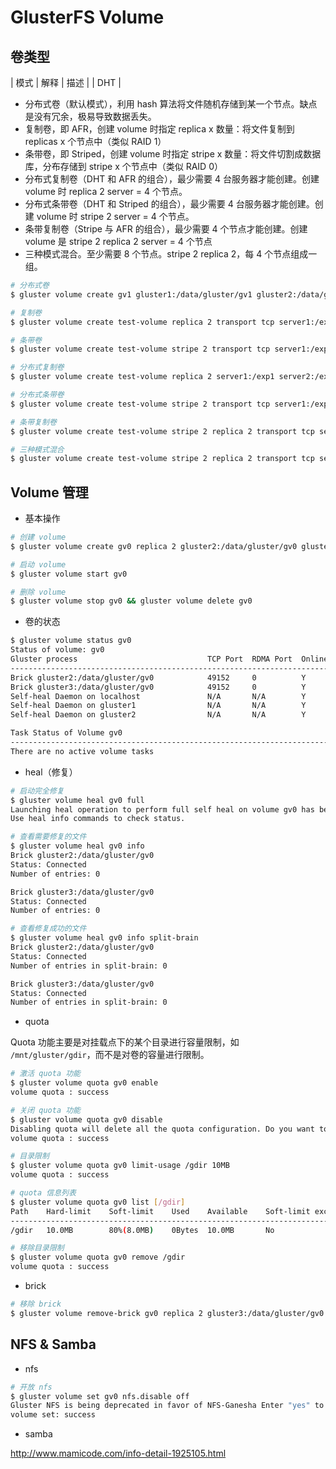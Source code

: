 # GlusterFS Volume

## 卷类型

| 模式 | 解释 | 描述 |
| DHT |

* 分布式卷（默认模式），利用 hash 算法将文件随机存储到某一个节点。缺点是没有冗余，极易导致数据丢失。
* 复制卷，即 AFR，创建 volume 时指定 replica x 数量：将文件复制到 replicas x 个节点中（类似 RAID 1）
* 条带卷，即 Striped，创建 volume 时指定 stripe x 数量：将文件切割成数据库，分布存储到 stripe x 个节点中（类似 RAID 0）
* 分布式复制卷（DHT 和 AFR 的组合），最少需要 4 台服务器才能创建。创建 volume 时 replica 2 server = 4 个节点。
* 分布式条带卷（DHT 和 Striped 的组合），最少需要 4 台服务器才能创建。创建 volume 时 stripe 2 server = 4 个节点。
* 条带复制卷（Stripe 与 AFR 的组合），最少需要 4 个节点才能创建。创建 volume 是 stripe 2 replica 2 server = 4 个节点
* 三种模式混合。至少需要 8 个节点。stripe 2 replica 2，每 4 个节点组成一组。

```sh
# 分布式卷
$ gluster volume create gv1 gluster1:/data/gluster/gv1 gluster2:/data/gluster/gv1 gluster3:/data/gluster/gv1 force

# 复制卷
$ gluster volume create test-volume replica 2 transport tcp server1:/exp1 server2:/exp2

# 条带卷
$ gluster volume create test-volume stripe 2 transport tcp server1:/exp1 server2:/exp2

# 分布式复制卷
$ gluster volume create test-volume replica 2 server1:/exp1 server2:/exp2 server3:/exp3 server4:/exp4

# 分布式条带卷
$ gluster volume create test-volume stripe 2 transport tcp server1:/exp1 server2:/exp2 server3:/exp3 server4:/exp4

# 条带复制卷
$ gluster volume create test-volume stripe 2 replica 2 transport tcp server1:/exp1 server2:/exp2 server3:/exp3 server4:/exp4

# 三种模式混合
$ gluster volume create test-volume stripe 2 replica 2 transport tcp server1:/exp1 server2:/exp2 server3:/exp3 server4:/exp4 server5:/exp5 server6:/exp6 server7:/exp7 server8:/exp8
```


## Volume 管理

* 基本操作

```sh
# 创建 volume
$ gluster volume create gv0 replica 2 gluster2:/data/gluster/gv0 gluster3:/data/gluster/gv0

# 启动 volume
$ gluster volume start gv0

# 删除 volume
$ gluster volume stop gv0 && gluster volume delete gv0
```

* 卷的状态

```sh
$ gluster volume status gv0
Status of volume: gv0
Gluster process                             TCP Port  RDMA Port  Online  Pid
------------------------------------------------------------------------------
Brick gluster2:/data/gluster/gv0            49152     0          Y       28251
Brick gluster3:/data/gluster/gv0            49152     0          Y       16185
Self-heal Daemon on localhost               N/A       N/A        Y       16206
Self-heal Daemon on gluster1                N/A       N/A        Y       27145
Self-heal Daemon on gluster2                N/A       N/A        Y       28272

Task Status of Volume gv0
------------------------------------------------------------------------------
There are no active volume tasks
```

* heal（修复）

```sh
# 启动完全修复
$ gluster volume heal gv0 full
Launching heal operation to perform full self heal on volume gv0 has been successful
Use heal info commands to check status.

# 查看需要修复的文件
$ gluster volume heal gv0 info
Brick gluster2:/data/gluster/gv0
Status: Connected
Number of entries: 0

Brick gluster3:/data/gluster/gv0
Status: Connected
Number of entries: 0

# 查看修复成功的文件
$ gluster volume heal gv0 info split-brain
Brick gluster2:/data/gluster/gv0
Status: Connected
Number of entries in split-brain: 0

Brick gluster3:/data/gluster/gv0
Status: Connected
Number of entries in split-brain: 0
```

* quota

Quota 功能主要是对挂载点下的某个目录进行容量限制，如 `/mnt/gluster/gdir`，而不是对卷的容量进行限制。

```sh
# 激活 quota 功能
$ gluster volume quota gv0 enable
volume quota : success

# 关闭 quota 功能
$ gluster volume quota gv0 disable
Disabling quota will delete all the quota configuration. Do you want to continue? (y/n) y
volume quota : success

# 目录限制
$ gluster volume quota gv0 limit-usage /gdir 10MB
volume quota : success

# quota 信息列表
$ gluster volume quota gv0 list [/gdir]
Path    Hard-limit    Soft-limit    Used    Available    Soft-limit exceeded?    Hard-limit exceeded?
-----------------------------------------------------------------------------------------------------
/gdir   10.0MB        80%(8.0MB)    0Bytes  10.0MB       No                      No

# 移除目录限制
$ gluster volume quota gv0 remove /gdir
volume quota : success
```

* brick

```sh
# 移除 brick
$ gluster volume remove-brick gv0 replica 2 gluster3:/data/gluster/gv0 force
```


## NFS & Samba

* nfs

```sh
# 开放 nfs
$ gluster volume set gv0 nfs.disable off
Gluster NFS is being deprecated in favor of NFS-Ganesha Enter "yes" to continue using Gluster NFS (y/n) y
volume set: success
```

* samba

http://www.mamicode.com/info-detail-1925105.html
